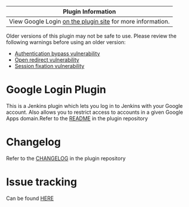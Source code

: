 | Plugin Information                                                                                    |
|-------------------------------------------------------------------------------------------------------|
| View Google Login [on the plugin site](https://plugins.jenkins.io/google-login) for more information. |

Older versions of this plugin may not be safe to use. Please review the
following warnings before using an older version:

-   [Authentication bypass
    vulnerability](https://jenkins.io/security/advisory/2015-10-12/)
-   [Open redirect
    vulnerability](https://jenkins.io/security/advisory/2018-04-16/#SECURITY-684)
-   [Session fixation
    vulnerability](https://jenkins.io/security/advisory/2018-04-16/#SECURITY-442)

# Google Login Plugin

This is a Jenkins plugin which lets you log in to Jenkins with your
Google account. Also allows you to restrict access to accounts in a
given Google Apps domain.Refer to
the [README](https://github.com/jenkinsci/google-login-plugin/blob/master/README.md) in
the plugin repository

# Changelog

Refer to
the [CHANGELOG](https://github.com/jenkinsci/google-login-plugin/blob/master/CHANGELOG.md) in
the plugin repository

# Issue tracking

Can be found [HERE](https://issues.jenkins-ci.org/issues/?filter=18451)
